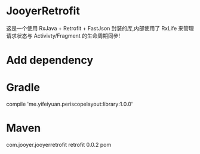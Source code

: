 # JooyerRetrofit
这是一个使用 RxJava + Retrofit + FastJson 封装的库,内部使用了 RxLife 来管理请求状态与 Activivty/Fragment 的生命周期同步! 

# Add dependency 

# Gradle

compile 'me.yifeiyuan.periscopelayout:library:1.0.0'

# Maven

<dependency>
  <groupId>com.jooyer.jooyerretrofit</groupId>
  <artifactId>retrofit</artifactId>
  <version>0.0.2</version>
  <type>pom</type>
</dependency>
